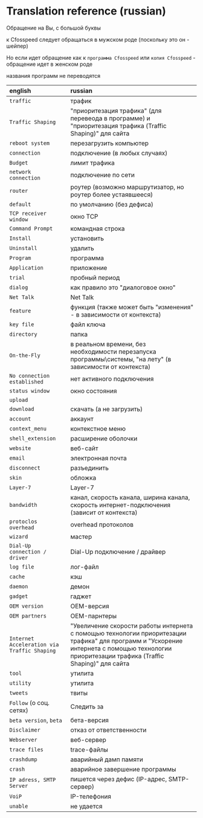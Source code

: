 ﻿
Translation reference (russian)
==========================================

Обращение на Вы, с большой буквы

к Cfosspeed следует обращаться в мужском роде (поскольку это он - шейпер)

Но если идет обращение как к `программа Cfosspeed` или `копия Cfosspeed` - обращение идет в женском роде

названия программ не переводятся

| english                                     | russian                                                                                                                                                                                       |
| :------------------------------------------ | :-------------------------------------------------------------------------------------------------------------------------------------------------------------------------------------------- |
| `traffic`                                   | трафик                                                                                                                                                                                        |
| `Traffic Shaping`                           | "приоритезация трафика" (для перевеода в программе) и "приоритезация трафика (Traffic Shaping)" для сайта                                                                                     |
| `reboot system`                             | перезагрузить компьютер                                                                                                                                                                       |
| `connection`                                | подключение (в любых случаях)                                                                                                                                                                 |
| `Budget`                                    | лимит трафика                                                                                                                                                                                 |
| `network connection`                        | подключение по сети                                                                                                                                                                           |
| `router`                                    | роутер (возможно маршрутизатор, но роутер более устаявшееся)                                                                                                                                  |
| `default`                                   | по умолчанию (без дефиса)                                                                                                                                                                     |
| `TCP receiver window`                       | окно TCP                                                                                                                                                                                      |
| `Command Prompt`                            | командная строка                                                                                                                                                                              |
| `Install`                                   | установить                                                                                                                                                                                    |
| `Uninstall`                                 | удалить                                                                                                                                                                                       |
| `Program`                                   | программа                                                                                                                                                                                     |
| `Application`                               | приложение                                                                                                                                                                                    |
| `trial`                                     | пробный период                                                                                                                                                                                |
| `dialog`                                    | как правило это "диалоговое окно"                                                                                                                                                             |
| `Net Talk`                                  | Net Talk                                                                                                                                                                                      |
| `feature`                                   | функция (также может быть "изменения" - в зависимости от контекста)                                                                                                                           |
| `key file`                                  | файл ключа                                                                                                                                                                                    |
| `directory`                                 | папка                                                                                                                                                                                         |
| `On-the-Fly`                                | в реальном времени, без необходимости перезапуска программы\системы, "на лету" (в зависимости от контекста)                                                                                   |
| `No connection established`                 | нет активного подключения                                                                                                                                                                     |
| `status window`                             | окно состояния                                                                                                                                                                                |
| `upload`                                    |                                                                                                                                                                                               |
| `download`                                  | скачать (а не загрузить)                                                                                                                                                                      |
| `account`                                   | аккаунт                                                                                                                                                                                       |
| `context_menu`                              | контекстное меню                                                                                                                                                                              |
| `shell_extension`                           | расширение оболочки                                                                                                                                                                           |
| `website`                                   | веб-сайт                                                                                                                                                                                      |
| `email`                                     | электронная почта                                                                                                                                                                             |
| `disconnect`                                | разъединить                                                                                                                                                                                   |
| `skin`                                      | обложка                                                                                                                                                                                       |
| `Layer-7`                                   | Layer-7                                                                                                                                                                                       |
| `bandwidth`                                 | канал, скорость канала, ширина канала, скорость интернет-подключения (зависит от контекста)                                                                                                   |
| `protoclos overhead`                        | overhead протоколов                                                                                                                                                                           |
| `wizard`                                    | мастер                                                                                                                                                                                        |
| `Dial-Up connection / driver`               | Dial-Up подключение / драйвер                                                                                                                                                                 |
| `log file`                                  | лог-файл                                                                                                                                                                                      |
| `cache`                                     | кэш                                                                                                                                                                                           |
| `daemon`                                    | демон                                                                                                                                                                                         |
| `gadget`                                    | гаджет                                                                                                                                                                                        |
| `OEM version`                               | OEM-версия                                                                                                                                                                                    |
| `OEM partners`                              | OEM-парнтеры                                                                                                                                                                                  |
| `Internet Acceleration via Traffic Shaping` | "Увеличение скорости работы интернета с помощью технологии приоритезации трафика" для программ и "Ускорение интернета с помощью технологии приоритезации трафика (Traffic Shaping)" для сайта |
| `tool`                                      | утилита                                                                                                                                                                                       |
| `utility`                                   | утилита                                                                                                                                                                                       |
| `tweets`                                    | твиты                                                                                                                                                                                         |
| `Follow` (о соц. сетях)                     | Следить за                                                                                                                                                                                    |
| `beta version`, `beta`                      | бета-версия                                                                                                                                                                                   |
| `Disclaimer`                                | отказ от ответственности                                                                                                                                                                      |
| `Webserver`                                 | веб-сервер                                                                                                                                                                                    |
| `trace files`                               | trace-файлы                                                                                                                                                                                   |
| `crashdump`                                 | аварийный дамп памяти                                                                                                                                                                         |
| `crash`                                     | аварийное завершение программы                                                                                                                                                                |
| `IP adress, SMTP Server`                    | пишется через дефис (IP-адрес, SMTP-сервер)                                                                                                                                                   |
| `VoiP`                                      | IP-телефония                                                                                                                                                                                  |
| `unable`                                    | не удается                                                                                                                                                                                  |
